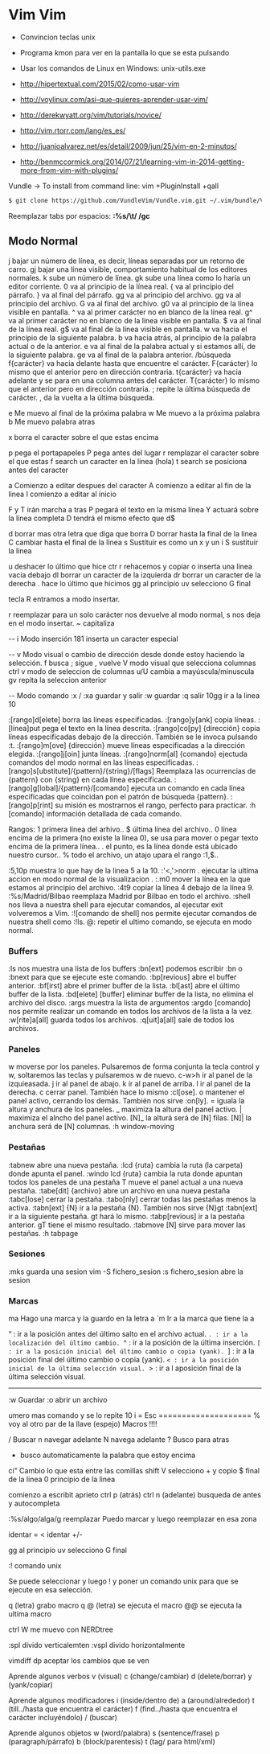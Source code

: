 # Vim Vim
+ Convincion teclas unix
+ Programa kmon para ver en la pantalla lo que se esta pulsando 
+ Usar los comandos de Linux en Windows: unix-utils.exe

+ http://hipertextual.com/2015/02/como-usar-vim
+ http://voylinux.com/asi-que-quieres-aprender-usar-vim/
+ http://derekwyatt.org/vim/tutorials/novice/ 
+ http://vim.rtorr.com/lang/es_es/
+ http://juanjoalvarez.net/es/detail/2009/jun/25/vim-en-2-minutos/
+ http://benmccormick.org/2014/07/21/learning-vim-in-2014-getting-more-from-vim-with-plugins/

Vundle -> To install from command line: vim +PluginInstall +qall

```bash
$ git clone https://github.com/VundleVim/Vundle.vim.git ~/.vim/bundle/Vundle.vim
```

Reemplazar tabs por espacios: **:%s/\t/    /gc**

## Modo Normal


j bajar un número de línea, es decir, líneas separadas por un retorno de carro.
gj bajar una línea visible, comportamiento habitual de los editores normales.
k sube un número de línea.
gk sube una línea como lo haría un editor corriente.
0 va al principio de la línea real.
{ va al principio del párrafo.
} va al final del párrafo.
gg va al principio del archivo.
gg va al principio del archivo.
G va al final del archivo.
g0 va al principio de la línea visible en pantalla.
^ va al primer carácter no en blanco de la línea real.
g^ va al primer carácter no en blanco de la línea visible en pantalla.
$ va al final de la línea real.
g$ va al final de la línea visible en pantalla.
w va hacia el principio de la siguiente palabra.
b va hacia atrás, al principio de la palabra actual o de la anterior.
e va al final de la palabra actual y si estamos allí, de la siguiente palabra.
ge va al final de la palabra anterior.
/búsqueda 
f{carácter} va hacia delante hasta que encuentre el carácter.
F{carácter} lo mismo que el anterior pero en dirección contraria.
t{carácter} va hacia adelante y se para en una columna antes del carácter.
T{carácter} lo mismo que el anterior pero en dirección contraria.
; repite la última búsqueda de carácter.
, da la vuelta a la última búsqueda.


e Me muevo al final de la próxima palabra
w Me muevo a la próxima palabra
b Me muevo palabra atras


x borra el caracter sobre el que estas encima

p pega el portapapeles
P pega antes del lugar 
r remplazar el caracter sobre el que estas
f search un caracter en la linea (hola)
t search se posiciona antes del caracter

a Comienzo a editar despues del caracter
A comienzo a editar al fin de la linea
I comienzo a editar al inicio

F y T irán marcha a tras
P pegará el texto en la misma línea
Y actuará sobre la línea completa 
D tendrá el mismo efecto que d$

d borrar mas otra letra que diga que borra
D borrar hasta la final de la linea
C cambiar hasta el final de la linea
s Sustituir es como un x y un i
S sustituir la linea

u deshacer lo último que hice
ctr r rehacemos 
y copiar
o inserta una linea vacia debajo
dl borrar un caracter de la izquierda
dr borrar un caracter de la derecha
. hace lo último que hicimos
gg al principio uv selecciono G final


tecla R entramos a modo insertar.

r reemplazar para un solo carácter nos devuelve al modo normal, 
s nos deja en el modo insertar.
~ capitaliza 


-- i Modo inserción
<ctrl-v>181 inserta un caracter especial

-- v Modo visual
o cambio de dirección desde donde estoy haciendo la selección.
f busca ; sigue , vuelve
V modo visual que selecciona columnas
ctrl v modo de seleccion de columnas 
u/U cambia a mayúscula/minuscula
gv repita la seleccion anterior


-- Modo comando
:x / :xa guardar y salir
:w guardar
:q salir
10gg ir a la linea 10

:[rango]d[elete] borra las líneas especificadas.
:[rango]y[ank] copia líneas.
:[línea]put pega el texto en la línea descrita.
:[rango]co[py] {dirección} copia líneas especificadas debajo de la dirección. También se le invoca pulsando :t.
:[rango]m[ove] {dirección} mueve líneas especificadas a la dirección elegida.
:[rango]j[oin] junta líneas.
:[rango]norm[al] {comando} ejectuda comandos del modo normal en las líneas especificadas.
:[rango]s[ubstitute]/{pattern}/{string}/[flags] Reemplaza las ocurrencias de {pattern} con {string} en cada línea especificada.
:[rango]g[lobal]/{pattern}/[comando] ejecuta un comando en cada línea especificadas que coincidan pon el patrón de búsqueda {pattern}.
:[rango]p[rint] su misión es mostrarnos el rango, perfecto para practicar.
:h [comando] información detallada de cada comando.

Rangos:
1 primera línea del arhivo..
$ última línea del archivo..
0 línea encima de la primera (no existe la línea 0), se usa para mover o pegar texto encima de la primera línea..
. el punto, es la línea donde está ubicado nuestro cursor..
% todo el archivo, un atajo upara el rango :1,$..

:5,10p muestra lo que hay de la linea 5 a la 10.
:'<,'>norm . ejecutar la ultima accion en modo normal de la visualizacion .
:.m0 mover la línea en la que estamos al principio del archivo.
:4t9 copiar la línea 4 debajo de la línea 9.
:%s/Madrid/Bilbao reemplaza Madrid por Bilbao en todo el archivo.
:shell nos lleva a nuestra shell para ejecutar comandos, al ejecutar exit volveremos a Vim.
:![comando de shell] nos permite ejecutar comandos de nuestra shell como :!ls.
@: repetir el ultimo comando, se ejecuta en modo normal.


### Buffers

:ls nos muestra una lista de los buffers
:bn[ext] podemos escribir :bn o :bnext para que se ejecute este comando.
:bp[revious] abre el buffer anterior.
:bf[irst] abre el primer buffer de la lista.
:bl[ast] abre el último buffer de la lista.
:bd[elete] [buffer] eliminar buffer de la lista, no elimina el archivo del disco.
:args muestra la lista de argumentos
:argdo [comando] nos permite realizar un comando en todos los archivos de la lista a la vez.
:w[rite]a[all] guarda todos los archivos.
:q[uit]a[all] sale de todos los archivos.


### Paneles

<c-w>w moverse por los paneles. Pulsaremos de forma conjunta la tecla control y w, soltaremos las teclas y pulsaremos w de nuevo.
c-w>h ir al panel de la izquieasada.
<c-w>j ir al panel de abajo.
<c-w>k ir al panel de arriba.
<c-w>l ir al panel de la derecha.
<c-w>c cerrar panel. También hace lo mismo :cl[ose].
<c-w>o mantener el panel activo, cerrando los demás. También nos sirve :on[ly].
<c-w>= iguala la altura y anchura de los paneles.
<c-w>_ maximiza la altura del panel activo.
<c-w>| maximiza el alncho del panel activo.
[N]<c-w>_ la alturá será de [N] filas.
[N]<c-w>| la anchura será de [N] columnas.
:h window-moving

### Pestañas
:tabnew abre una nueva pestaña.
:lcd {ruta} cambia la ruta (la carpeta) donde apunta el panel.
:windo lcd {ruta} cambia la ruta donde apuntan todos los paneles de una pestaña
<c-w>T mueve el panel actual a una nueva pestaña.
:tabe[dit] {archivo} abre un archivo en una nueva pestaña
:tabc[lose] cerrar la pestaña. 
:tabo[nly] cerrar todas las pestañas menos la activa.
:tabn[ext] {N} ir a la pestaña {N}. También nos sirve {N}gt
:tabn[ext] ir a la siguiente pestaña. gt hará lo mismo.
:tabp[revious] ir a la pestaña anterior. gT tiene el mismo resultado.
:tabmove [N] sirve para mover las pestañas.
:h tabpage

### Sesiones
:mks guarda una sesion
vim -S fichero_sesion
:s fichero_sesion abre la sesion


### Marcas
ma Hago una marca y la guardo en la letra a
`m Ir a la marca que tiene la a

“ : ir a la posición antes del último salto en el archivo actual.
`. : ir a la localización del último cambio.
`^ : ir a la posición de la última inserción.
`[ : ir a la posición inicial del último cambio o copia (yank).
`] : ir a la posición final del último cambio o copia (yank).
`< : ir a la posición inicial de la última selección visual.
`> : ir a l aposición final de la última selección visual.

---

:w Guardar
:o abrir un archivo

umero mas comando y se lo repite
10 i =  Esc ==================== 
% voy al otro par de la llave (espejo)
Macros !!!!

/ Buscar n navegar adelante N navega adelante
? Busco para atras
* busco automaticamente la palabra que estoy encima

ci" Cambio lo que esta entre las comillas
shift V selecciono + y copio
$ final de la linea
0 principio de la linea

comienzo a escribit aprieto ctrl p (atrás) ctrl n (adelante) busqueda de antes y autocompleta


:%s/algo/alga/g reemplazar
Puedo marcar y luego reemplazar en esa zona

identar =
< identar +/-

gg al principio uv selecciono G final

:! comando unix

Se puede seleccionar y luego ! y poner un comando unix para que se ejecute en esa selección.

q (letra) grabo macro q
@ (letra) se ejecuta el macro 
@@ se ejecuta la ultima macro

ctrl W me muevo con NERDtree

:spl divido verticalemten
:vspl divido horizontalmente

vimdiff dp aceptar los cambios que se ven


Aprende algunos verbos
v (visual)
c (change/cambiar)
d (delete/borrar)
y (yank/copiar)

Aprende algunos modificadores
i (inside/dentro de)
a (around/alrededor)
t (till../hasta que encuentra el carácter)
f (find../hasta que encuentra el carácter incluyéndolo)
/ (buscar)

Aprende algunos objetos
w (word/palabra)
s (sentence/frase)
p (paragraph/párrafo) 
b (block/parentesis)
t (tag/ para html/xml)

